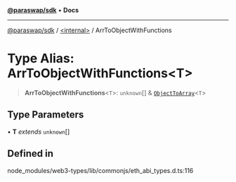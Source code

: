 [**@paraswap/sdk**](../../README.md) • **Docs**

***

[@paraswap/sdk](../../globals.md) / [\<internal\>](../README.md) / ArrToObjectWithFunctions

# Type Alias: ArrToObjectWithFunctions\<T\>

> **ArrToObjectWithFunctions**\<`T`\>: `unknown`[] & [`ObjectToArray`](ObjectToArray.md)\<`T`\>

## Type Parameters

• **T** *extends* `unknown`[]

## Defined in

node\_modules/web3-types/lib/commonjs/eth\_abi\_types.d.ts:116
